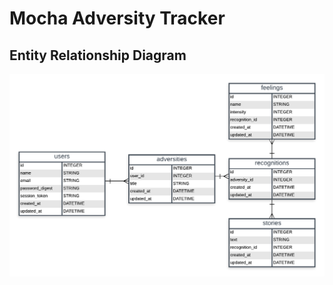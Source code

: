# Mocha Adversity Tracker

## Entity Relationship Diagram

!["Entity Relationship Diagram"](/README_img_01.png "Entity Relationship Diagram")